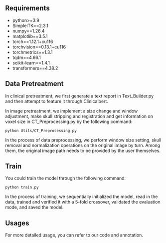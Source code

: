 ## Requirements
- python>=3.9
- SimpleITK==2.3.1
- numpy==1.26.4
- matplotlib==3.5.1
- torch==1.12.1+cu116
- torchvision==0.13.1+cu116
- torchmetrics==1.3.1
- tqdm==4.66.1
- scikit-learn==1.4.1
- transformers==4.38.2

## Data Pretreatment
In clinical pretreatment, we first generate a text report in Text_Builder.py and then attempt to feature it through Clinicalbert.

In image pretreatment, we implement a size change and window adjustment, make skull stripping and registration and get information on voxel size in CT_Preprocessing.py by the following command:
```
python Utils/CT_Preprocessing.py
```
In the process of data preprocessing, we perform window size setting, skull removal and normalization operations on the original image by turn.
Among them, the original image path needs to be provided by the user themselves.


## Train
You could train the model through the following command:
```
python train.py
```
In the process of training, we sequentially initialized the model, read in the data, trained and verified it with a 5-fold crossover, validated the evaluation mode, and saved the model.

## Usages
For more detailed usage, you can refer to our code and annotation.

